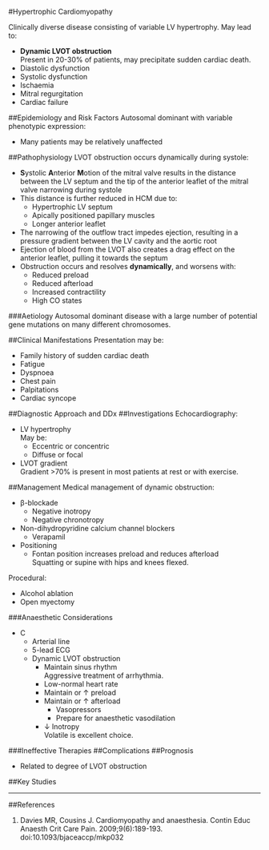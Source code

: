 #Hypertrophic Cardiomyopathy

Clinically diverse disease consisting of variable LV hypertrophy. May lead to:
* **Dynamic LVOT obstruction**  
Present in 20-30% of patients, may precipitate sudden cardiac death.
* Diastolic dysfunction
* Systolic dysfunction
* Ischaemia
* Mitral regurgitation
* Cardiac failure

##Epidemiology and Risk Factors
Autosomal dominant with variable phenotypic expression:
* Many patients may be relatively unaffected


##Pathophysiology
LVOT obstruction occurs dynamically during systole:
* **S**ystolic **A**nterior **M**otion of the mitral valve results in the distance between the LV septum and the tip of the anterior leaflet of the mitral valve narrowing during systole
* This distance is further reduced in HCM due to:
	* Hypertrophic LV septum
	* Apically positioned papillary muscles
	* Longer anterior leaflet
* The narrowing of the outflow tract impedes ejection, resulting in a pressure gradient between the LV cavity and the aortic root
* Ejection of blood from the LVOT also creates a drag effect on the anterior leaflet, pulling it towards the septum
* Obstruction occurs and resolves **dynamically**, and worsens with:
	* Reduced preload
	* Reduced afterload
	* Increased contractility
	* High CO states

###Aetiology
Autosomal dominant disease with a large number of potential gene mutations on many different chromosomes.

##Clinical Manifestations
Presentation may be:
* Family history of sudden cardiac death
* Fatigue
* Dyspnoea
* Chest pain
* Palpitations
* Cardiac syncope


##Diagnostic Approach and DDx
##Investigations
Echocardiography:
* LV hypertrophy  
May be:
	* Eccentric or concentric
	* Diffuse or focal
* LVOT gradient  
Gradient >70% is present in most patients at rest or with exercise.

##Management
Medical management of dynamic obstruction:
* β-blockade
	* Negative inotropy
	* Negative chronotropy
* Non-dihydropyridine calcium channel blockers
	* Verapamil
* Positioning
	* Fontan position increases preload and reduces afterload  
	Squatting or supine with hips and knees flexed.

Procedural:
* Alcohol ablation
* Open myectomy

###Anaesthetic Considerations
* C
	* Arterial line
	* 5-lead ECG
	* Dynamic LVOT obstruction  
		* Maintain sinus rhythm  
		Aggressive treatment of arrhythmia.
		* Low-normal heart rate
		* Maintain or ↑ preload
		* Maintain or ↑ afterload  
			* Vasopressors
			* Prepare for anaesthetic vasodilation
		* ↓ Inotropy  
		Volatile is excellent choice.

###Ineffective Therapies
##Complications
##Prognosis
* Related to degree of LVOT obstruction  

##Key Studies

---
##References
1. Davies MR, Cousins J. Cardiomyopathy and anaesthesia. Contin Educ Anaesth Crit Care Pain. 2009;9(6):189-193. doi:10.1093/bjaceaccp/mkp032
